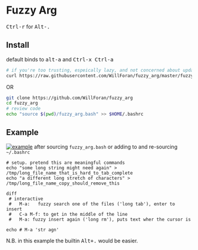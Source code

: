 # Fuzzy Arg
<kbd>Ctrl-r</kbd> for <kbd>Alt-.</kbd>


## Install
default binds to <kbd>alt-a</kbd> and <kbd>Ctrl-x Ctrl-a</kbd>
```bash
# if you're too trusting, espeically lazy, and not concerned about updates
curl https://raw.githubusercontent.com/WillForan/fuzzy_arg/master/fuzzy_arg.bash >> $HOME/.bashrc
```

 OR

```bash
git clone https://github.com/WillForan/fuzzy_arg
cd fuzzy_arg
# review code
echo "source $(pwd)/fuzzy_arg.bash" >> $HOME/.bashrc
```

## Example
[![example](https://asciinema.org/a/TjBCkxioW2ogvW125OymwYOyU.png)](https://asciinema.org/a/TjBCkxioW2ogvW125OymwYOyU?autoplay=1)
after sourcing `fuzzy_arg.bash` or adding to and re-sourcing `~/.bashrc`
```
# setup. pretend this are meaningful commands
echo "some long string might need again" > /tmp/long_file_name_that_is_hard_to_tab_complete
echo "a different long stretch of characters" > /tmp/long_file_name_copy_should_remove_this

diff 
 # interactive
 #   M-a:   fuzzy search one of the files ('long tab'), enter to insert
 #   C-a M-f: to get in the middle of the line
 #   M-a: fuzzy insert again ('long rm'), puts text wher the cursor is

echo # M-a 'str agn'
```

N.B. in this example the builtin <kbd>Alt+.</kbd> would be easier.
